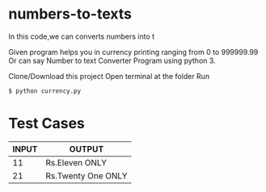 # numbers-to-texts
In this code,we can converts numbers into t

Given program helps you in currency printing ranging from 0 to 999999.99 Or can say Number to text Converter Program using python 3.

Clone/Download this project
Open terminal at the folder
Run
```sh
$ python currency.py
```
# Test Cases

| INPUT | OUTPUT |
| ------ | ------ |
| 11 | Rs.Eleven ONLY |
| 21 | Rs.Twenty One ONLY |
